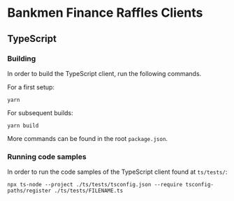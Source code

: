 # Bankmen Finance Raffles Clients

## TypeScript

### Building

In order to build the TypeScript client, run the following commands.

For a first setup:

```yarn```

For subsequent builds:

```yarn build```

More commands can be found in the root `package.json`.

### Running code samples

In order to run the code samples of the TypeScript client found at `ts/tests/`:

```npx ts-node --project ./ts/tests/tsconfig.json --require tsconfig-paths/register ./ts/tests/FILENAME.ts```